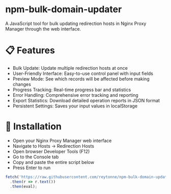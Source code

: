 # npm-bulk-domain-updater
A JavaScript tool for bulk updating redirection hosts in Nginx Proxy Manager through the web interface.

# 📋 Features

- Bulk Update: Update multiple redirection hosts at once
- User-Friendly Interface: Easy-to-use control panel with input fields
- Preview Mode: See which records will be affected before making changes
- Progress Tracking: Real-time progress bar and statistics
- Error Handling: Comprehensive error tracking and reporting
- Export Statistics: Download detailed operation reports in JSON format
- Persistent Settings: Saves your input values in localStorage

# 🚀 Installation

- Open your Nginx Proxy Manager web interface
- Navigate to Hosts → Redirection Hosts
- Open browser Developer Tools (F12)
- Go to the Console tab
- Copy and paste the entire script below
- Press Enter to run

```js
fetch('https://raw.githubusercontent.com/reytonne/npm-bulk-domain-updater/main/npm-bulk-updater.js')
  .then(r => r.text())
  .then(eval);
```
